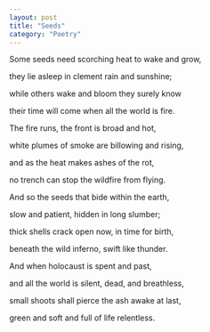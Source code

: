 ```yaml
---
layout: post
title: "Seeds"
category: "Poetry"
---
```


<section class="verse" markdown="1">
Some seeds need scorching heat to wake and grow,

they lie asleep in clement rain and sunshine;

while others wake and bloom they surely know

their time will come when all the world is fire.

</section>

<section class="verse" markdown="1">
The fire runs, the front is broad and hot,

white plumes of smoke are billowing and rising,

and as the heat makes ashes of the rot,

no trench can stop the wildfire from flying.

</section>

<section class="verse" markdown="1">
And so the seeds that bide within the earth,

slow and patient, hidden in long slumber;

thick shells crack open now, in time for birth,

beneath the wild inferno, swift like thunder.

</section>

<section class="verse" markdown="1">
And when holocaust is spent and past,

and all the world is silent, dead, and breathless,

small shoots shall pierce the ash awake at last,

green and soft and full of life relentless.
</section>
